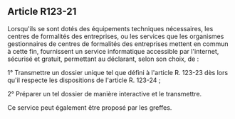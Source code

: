 Article R123-21
----
Lorsqu'ils se sont dotés des équipements techniques nécessaires, les centres de
formalités des entreprises, ou les services que les organismes gestionnaires de
centres de formalités des entreprises mettent en commun à cette fin, fournissent
un service informatique accessible par l'internet, sécurisé et gratuit,
permettant au déclarant, selon son choix, de :

1° Transmettre un dossier unique tel que défini à l'article R. 123-23 dès lors
qu'il respecte les dispositions de l'article R. 123-24 ;

2° Préparer un tel dossier de manière interactive et le transmettre.

Ce service peut également être proposé par les greffes.
